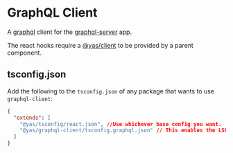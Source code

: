 # GraphQL Client

A [graphql](https://graphql.org/) client for the [graphql-server](../../apps/graphql-server) app.

The react hooks require a [@yas/client](../../libraries/query) to be provided by a parent component.

## tsconfig.json

Add the following to the `tsconfig.json` of any package that wants to use `graphql-client`:

```json
{
  "extends": [
    "@yas/tsconfig/react.json", //Use whichever base config you want.
    "@yas/graphql-client/tsconfig.graphql.json" // This enables the LSP plugin
  ]
}
```
